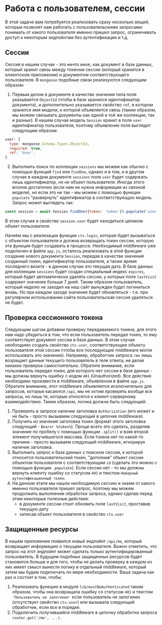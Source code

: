 # Работа с пользователем, сессии



В этой задаче вам потребуется реализовать сразу несколько вещей, которые позволят нам работать с
пользовательскими запросами: понимать от какого пользователя именно пришел запрос, ограничивать 
доступ к некоторым эндпойнтам без аутентификации и т.д.

## Сессии

Сессия в нашем случае - это ничто иное, как документ в базе данных, который хранит связь между 
токеном сессии (который хранится в клиентском приложении) и документом соответствующего 
пользователя. В `mongoose` подобные связи реализуются следующим образом:
1. Первым делом в документе в качестве значения типа поля указывается `ObjectId` (чтобы в базе 
хранился идентификатор документа), и дополнительно указывается свойство `ref`, в котором хранится 
имя модели, к которой объявляется связь (таким образом, мы можем связывать документы как одной и той
же коллекции, так и разных). В нашем случае модель `Session` хранит в поле `user` идентификатор 
пользователя, поэтому объявление поля выглядит следующим образом:

```js
user: {
  type: mongoose.Schema.Types.ObjectId,
  required: true,
  ref: 'User',
}
```

2. Выполнить поиск по коллекции `sessions` мы можем как обычно с помощью функций `find` или 
`findOne`, однако и в том, и в другом случае в каждом документе `sessions` поле `user` будет 
содержать лишь идентификатор, но не объект пользователя. Иногда этого вполне достаточно (если нам не
нужна информация из связной модели), но если это не так - мы можем с помощью функции `populate` 
"развернуть" идентификатор в соответствующую модель. Запрос может выглядеть так:
```js
const session = await Session.findOne({token: 'token'}).populate('user');
```
В этом случае в свойстве `session.user` будет находиться целиком объект пользователя.
 
Начнём мы с реализации функции `ctx.login`, которая будет вызываться с объектом пользователя и 
должна возвращать токен сессии, которую эта функция будет создавать в процессе. Необходимый 
middleware уже подключен в файле `app.js`, осталось реализовать в этой функции создание нового 
документа `Session`, передав в качестве значений созданный токен, идентификатор пользователя, а 
также время последнего визита - в данном случае это текущая дата.
В базе данных для коллекции `sessions` будет создан специальный индекс `expires`, который будет 
автоматически удалять сессии, у которых поле `lastVisit` содержит значение больше 7 дней. Таким 
образом пользователь, который неделю не заходил на наш сайт вынужден будет логиниться вновь. Но при
каждом заходе значение будет обновляться - т.е. при регулярном использовании сайта пользовательская
сессия удаляться не будет.


## Проверка сессионного токена

Следующим шагом добавим проверку передаваемого токена, для этого нам надо убедиться в том, что если
пользователь передал токен, то ему соответствует документ сессии в базе данных. В этом случае 
необходимо создать свойство `ctx.user`, соответствующее объекту пользователя этой сессии (чтобы все
последующие middleware могли использовать это значение). Например, обработчик запроса `/me` лишь
возращает данные текущего пользователь в теле ответа, не делая никаких проверок самостоятельно.
Обратите внимание, если пользователь передал токен, для которого нет сессии в базе данных - мы 
должны вернуть ошибку с кодом `401` (Unauthorized).
Все действия необходимо произвести в middleware, объявленом в файле `app.js`. Обратите внимание,
этот middleware объявляется исключительно для запросов, которые касаются `/api`, мы не хотим 
проверять вообще все запросы, но лишь те, которые относятся к клиент-серверному взаимодействию.
Таким образом, логика должна быть следующей:
1. Проверить в запросе наличие заголовка `Authorization` (его может и не быть - просто вызываем 
следующий в цепочке middleware).
2. Получить из значения заголовка токен (формат этого заголовка следующий - `Bearer %token%`). Проще
всего это сделать, разделив значение по пробелу с помощью функции `.split()` и взяв второй элемент 
получившегося массива. Если токена нет по какой-то причине - просто вызываем следующий middleware,
игнорируя наличие заголовка.
3. Выполнить запрос к базе данных с поиском сессии, к которой относится пользовательский токен, 
"дополнив" объект сессии объектом пользователя с соответствующим `id` (сделать это можно с помощью
функции `.populate`).
Если сессии нет - то мы должны вернуть клиенту ошибку со статусом `401` и текстом 
`Неверный аутентификационный токен`.
4. На данном этапе мы нашли необходимую сессию и знаем от какого именно пользователя пришел запрос,
поэтому мы можем продолжить выполнение обработки запроса, однако сделав перед этим некоторые 
полезные действия:
    - в документе сессии стоит обновить поле `lastVisit`, проставив текущую дату
    - записав объект пользователя в свойство `ctx.user` 
 

## Защищенные ресурсы

В нашем приложении появился новый эндпойнт `/api/me`, который возвращает информацию о текущем 
пользователе. Важно отметить, что запрос на этот эндпойнт может сделать только аутентифицированный
пользователь. В будущем подобных защищенных ресурсов будет становится больше и для того, чтобы не 
делать проверку в каждом из них имеет смысл вынести логику в отдельный middleware, который затем мы
будем подключать по мере необходимости.
Ваша задача как раз и состоит в том, чтобы:
1. Реализовать функцию в модуле `lib/mustBeAuthenticated` таким образом, чтобы она возвращала ошибку
со статусом `401` и текстом `'Пользователь не залогинен'` если пользователь не залогинен 
(отсутствует свойство `ctx.user`) или вызывала следующий обработчик, если все в порядке.
2. Подключить получившийся middleware в цепочку обработки запроса `router.get('/me', ...)`.  
